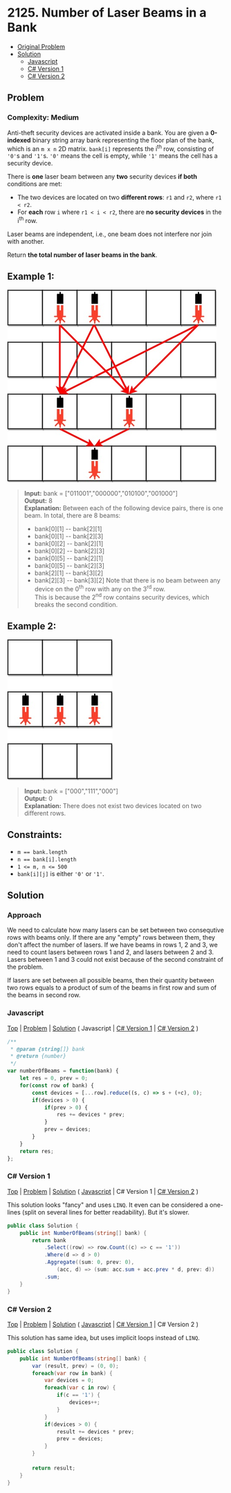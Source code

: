 # 2125. Number of Laser Beams in a Bank

- [Original Problem](https://leetcode.com/problems/number-of-laser-beams-in-a-bank/description/)
- [Solution](solution)
  - [Javascript](#javascript)
  - [C# Version 1](#c-version-1)
  - [C# Version 2](#c-version-2)

## Problem
### Complexity: Medium

Anti-theft security devices are activated inside a bank. You are given a **0-indexed** binary string array bank representing the floor plan of the bank, which is an `m x n` 2D matrix. `bank[i]` represents the i<sup>th</sup> row, consisting of `'0'`s and `'1'`s. `'0'` means the cell is empty, while `'1'` means the cell has a security device.

There is **one** laser beam between any **two** security devices **if both** conditions are met:

- The two devices are located on two **different rows**: `r1` and `r2`, where `r1 < r2`.
- For **each** row `i` where `r1 < i < r2`, there are **no security devices** in the i<sup>th</sup> row.

Laser beams are independent, i.e., one beam does not interfere nor join with another.

Return __the total number of laser beams in the bank__.


## Example 1:

![Example 1](image.png)

> **Input:** bank = ["011001","000000","010100","001000"]\
> **Output:** 8\
> **Explanation:** Between each of the following device pairs, there is one beam. In total, there are 8 beams:
> * bank[0][1] -- bank[2][1]
> * bank[0][1] -- bank[2][3]
> * bank[0][2] -- bank[2][1]
> * bank[0][2] -- bank[2][3]
> * bank[0][5] -- bank[2][1]
> * bank[0][5] -- bank[2][3]
> * bank[2][1] -- bank[3][2]
> * bank[2][3] -- bank[3][2]
> Note that there is no beam between any device on the 0<sup>th</sup> row with any on the 3<sup>rd</sup> row.\
> This is because the 2<sup>nd</sup> row contains security devices, which breaks the second condition.

## Example 2:

![Example 2](image-1.png)

> **Input:** bank = ["000","111","000"]\
> **Output:** 0\
> **Explanation:** There does not exist two devices located on two different rows.
 
## Constraints:

- `m == bank.length`
- `n == bank[i].length`
- `1 <= m, n <= 500`
- `bank[i][j]` is either `'0'` or `'1'`.

## Solution

### Approach
We need to calculate how many lasers can be set between two consequtive rows with beams only.
If there are any "empty" rows between them, they don't affect the number of lasers. If we have beams in rows 1, 2 and 3, we need to count lasers between rows 1 and 2, and lasers between 2 and 3. Lasers between 1 and 3 could not exist because of the second constraint of the problem.

If lasers are set between all possible beams, then their quantity between two rows equals to a product of sum of the beams in first row and sum of the beams in second row.

### Javascript
[Top](#2125-number-of-laser-beams-in-a-bank) |
[Problem](#problem) |
[Solution](solution) (
Javascript |
[C# Version 1](#c-version-1) |
[C# Version 2](#c-version-2) )

```javascript
/**
 * @param {string[]} bank
 * @return {number}
 */
var numberOfBeams = function(bank) {
    let res = 0, prev = 0;
    for(const row of bank) {
        const devices = [...row].reduce((s, c) => s + (+c), 0);
        if(devices > 0) {
            if(prev > 0) {
                res += devices * prev;
            }
            prev = devices;
        }
    }
    return res;
};
```

### C# Version 1
[Top](#2125-number-of-laser-beams-in-a-bank) |
[Problem](#problem) |
[Solution](solution) (
[Javascript](#javascript) |
C# Version 1 |
[C# Version 2](#c-version-2) )

This solution looks "fancy" and uses `LINQ`. It even can be considered a one-lines (split on several lines for better readability). But it's slower.

```csharp
public class Solution {
    public int NumberOfBeams(string[] bank) {
        return bank
            .Select((row) => row.Count((c) => c == '1'))
            .Where(d => d > 0)
            .Aggregate((sum: 0, prev: 0),
                (acc, d) => (sum: acc.sum + acc.prev * d, prev: d))
            .sum;
    }
}
```

### C# Version 2
[Top](#2125-number-of-laser-beams-in-a-bank) |
[Problem](#problem) |
[Solution](solution) (
[Javascript](#javascript) |
[C# Version 1](#c-version-1) |
C# Version 2 )

This solution has same idea, but uses implicit loops instead of `LINQ`.

```csharp
public class Solution {
    public int NumberOfBeams(string[] bank) {
        var (result, prev) = (0, 0);
        foreach(var row in bank) {
            var devices = 0;
            foreach(var c in row) {
                if(c == '1') {
                    devices++;
                }
            }
            if(devices > 0) {
                result += devices * prev;
                prev = devices;
            }
        }

        return result;
    }
}
```